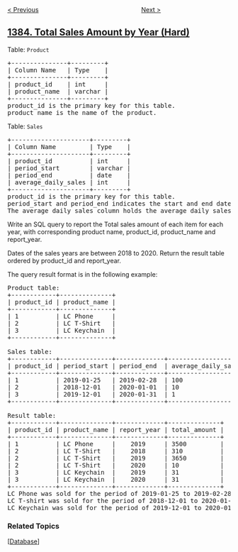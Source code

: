<!--|This file generated by command(leetcode description); DO NOT EDIT.    |-->
<!--+----------------------------------------------------------------------+-->
<!--|@author    openset <openset.wang@gmail.com>                           |-->
<!--|@link      https://github.com/openset                                 |-->
<!--|@home      https://github.com/openset/leetcode                        |-->
<!--+----------------------------------------------------------------------+-->

[< Previous](../maximum-performance-of-a-team "Maximum Performance of a Team")
　　　　　　　　　　　　　　　　
[Next >](../find-the-distance-value-between-two-arrays "Find the Distance Value Between Two Arrays")

## [1384. Total Sales Amount by Year (Hard)](https://leetcode.com/problems/total-sales-amount-by-year "按年度列出销售总额")

<p>Table: <code>Product</code></p>
<pre>
+---------------+---------+
| Column Name   | Type    |
+---------------+---------+
| product_id    | int     |
| product_name  | varchar |
+---------------+---------+
product_id is the primary key for this table.
product_name is the name of the product.
</pre>
 
<p>Table: <code>Sales</code></p>
<pre>
+---------------------+---------+
| Column Name         | Type    |
+---------------------+---------+
| product_id          | int     |
| period_start        | varchar |
| period_end          | date    |
| average_daily_sales | int     |
+---------------------+---------+
product_id is the primary key for this table. 
period_start and period_end indicates the start and end date for sales period, both dates are inclusive.
The average_daily_sales column holds the average daily sales amount of the items for the period.
</pre>

Write an SQL query to report the Total sales amount of each item for each year, with corresponding product name, product_id, product_name and report_year.

Dates of the sales years are between 2018 to 2020. Return the result table ordered by product_id and report_year.

The query result format is in the following example:

<pre>
Product table:
+------------+--------------+
| product_id | product_name |
+------------+--------------+
| 1          | LC Phone     |
| 2          | LC T-Shirt   |
| 3          | LC Keychain  |
+------------+--------------+

Sales table:
+------------+--------------+-------------+---------------------+
| product_id | period_start | period_end  | average_daily_sales |
+------------+--------------+-------------+---------------------+
| 1          | 2019-01-25   | 2019-02-28  | 100                 |
| 2          | 2018-12-01   | 2020-01-01  | 10                  |
| 3          | 2019-12-01   | 2020-01-31  | 1                   |
+------------+--------------+-------------+---------------------+

Result table:
+------------+--------------+-------------+--------------+
| product_id | product_name | report_year | total_amount |
+------------+--------------+-------------+--------------+
| 1          | LC Phone     |    2019     | 3500         |
| 2          | LC T-Shirt   |    2018     | 310          |
| 2          | LC T-Shirt   |    2019     | 3650         |
| 2          | LC T-Shirt   |    2020     | 10           |
| 3          | LC Keychain  |    2019     | 31           |
| 3          | LC Keychain  |    2020     | 31           |
+------------+--------------+-------------+--------------+
LC Phone was sold for the period of 2019-01-25 to 2019-02-28, and there are 35 days for this period. Total amount 35*100 = 3500. 
LC T-shirt was sold for the period of 2018-12-01 to 2020-01-01, and there are 31, 365, 1 days for years 2018, 2019 and 2020 respectively.
LC Keychain was sold for the period of 2019-12-01 to 2020-01-31, and there are 31, 31 days for years 2019 and 2020 respectively.
</pre>

### Related Topics
  [[Database](../../tag/database/README.md)]
